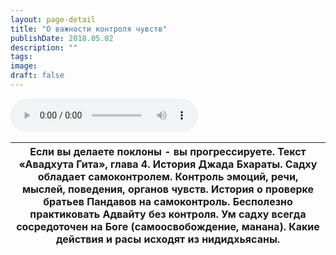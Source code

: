 ```yaml
---
layout: page-detail
title: "О важности контроля чувств"
publishDate: 2018.05.02
description: ""
tags:
image:
draft: false
---
```


<audio title="2018.05.02 - О важности контроля чувств.mp3" src="https://filer-api.advayta.org/v1.0/public/files/74100" controls=""></audio>

| Если вы делаете поклоны - вы прогрессируете.  Текст «Авадхута Гита», глава 4\. История Джада Бхараты. Садху обладает самоконтролем. Контроль эмоций, речи, мыслей, поведения, органов чувств. История о проверке братьев Пандавов на самоконтроль. Бесполезно практиковать Адвайту без контроля. Ум садху всегда сосредоточен на Боге (самоосвобождение, манана). Какие действия и расы исходят из нидидхьясаны. |
| ---------------------------------------------------------------------------------------------------------------------------------------------------------------------------------------------------------------------------------------------------------------------------------------------------------------------------------------------------------------------------------------------------------------- |

  
